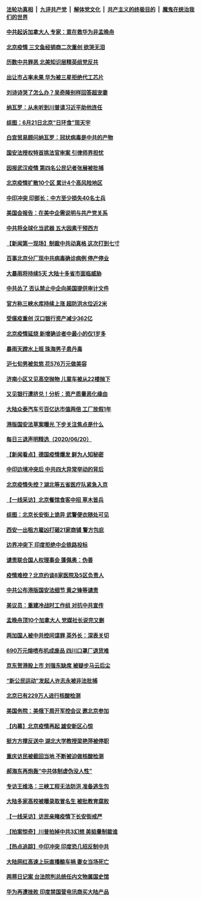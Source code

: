 

####  [法轮功真相](../../../../basic/blob/master/README.md?t=06220402) &nbsp;|&nbsp; [九评共产党](../../../../9ping.md/blob/master/README.md?t=06220402) &nbsp;|&nbsp; [解体党文化](../../../../jtdwh.md/blob/master/README.md?t=06220402)  &nbsp;|&nbsp; [共产主义的终极目的](../../../../gczydzjmd.md/blob/master/README.md?t=06220402) &nbsp;|&nbsp; [魔鬼在统治我们的世界](../../../../mgztzwmdsj.md/blob/master/README.md?t=06220402) 

#### [中共起诉加拿大人 专家：意在救华为非孟晚舟](../pages/nsc413/n12202072.md?t=06220402) 

#### [北京疫情 三文鱼经销商二次重创 欲哭无泪](../pages/nsc413/n12202308.md?t=06220402) 

#### [历数中共罪恶 北美知识层精英组党反共](../pages/nsc413/n12202192.md?t=06220402) 

#### [出让市占率未果 华为被三星拒绝代工芯片](../pages/nsc413/n12201980.md?t=06220402) 

#### [刘诗诗哭了怎么办？吴奇隆别样回答超宠妻](../pages/nsc413/n12202190.md?t=06220402) 

#### [纳瓦罗：从未听到川普请习近平助他连任](../pages/nsc413/n12202251.md?t=06220402) 

#### [组图：6月21日北京“日环食”现天宇](../pages/nsc413/n12202149.md?t=06220402) 

#### [白宫贸易顾问纳瓦罗：冠状病毒是中共的产物](../pages/nsc413/n12202027.md?t=06220402) 

#### [国安法授权特首挑法官审案 引律师界担忧](../pages/nsc413/n12202121.md?t=06220402) 

#### [因报武汉疫情 第四名公民记者张展被批捕](../pages/nsc413/n12201891.md?t=06220402) 

#### [北京疫情扩散10个区 累计4个高风险地区](../pages/nsc413/n12201798.md?t=06220402) 

#### [中印冲突 印部长：中方至少损失40名士兵](../pages/nsc413/n12201884.md?t=06220402) 

#### [美国会报告：在美中企需说明与共产党关系](../pages/nsc413/n12199133.md?t=06220402) 

#### [中共将全球化当武器 五大因素干预西方](../pages/nsc413/n12186089.md?t=06220402) 

#### [【新闻第一现场】制裁中共动真格 这次打到七寸](../pages/nsc413/n12201730.md?t=06220402) 

#### [百事北京分厂现中共病毒确诊病例 停产停业](../pages/nsc413/n12201596.md?t=06220402) 

#### [大暴雨将持续5天 大陆十多省市面临威胁](../pages/nsc413/n12201563.md?t=06220402) 

#### [中共怂了 否认禁止中企向美国提供审计文件](../pages/nsc413/n12201577.md?t=06220402) 

#### [官方称三峡水库持续上涨 超防洪水位近2米](../pages/nsc413/n12201515.md?t=06220402) 

#### [受瘟疫重创 汉口银行资产减少362亿](../pages/nsc413/n12201330.md?t=06220402) 

#### [北京疫情延烧 新增确诊者中最小的仅1岁多](../pages/nsc413/n12201322.md?t=06220402) 

#### [暴雨天蹚水上班 珠海男子患丹毒](../pages/nsc413/n12201451.md?t=06220402) 

#### [沪七旬男被忽悠 花576万元做美容](../pages/nsc413/n12201384.md?t=06220402) 

#### [济南小区又见高空抛物 儿童车被从22楼抛下](../pages/nsc413/n12201388.md?t=06220402) 


#### [又见银行遭挤兑！分析：资产质量恶化缘由](../pages/nsc413/n12200970.md?t=06220402) 

#### [大陆众泰汽车亏百亿达市值两倍 工厂放假1年](../pages/nsc413/n12201009.md?t=06220402) 

#### [港版国安法草案曝光 下步关注焦点是什么](../pages/nsc413/n12200876.md?t=06220402) 

#### [每日三退声明精选（2020/06/20）](../pages/nsc413/n12201124.md?t=06220402) 

#### [【新闻看点】德国疫情爆发 鲜为人知秘密](../pages/nsc413/n12200936.md?t=06220402) 

#### [中印边境冲突后 中共四大异常举动的背后](../pages/nsc413/n12200556.md?t=06220402) 

#### [北京疫情失控？湖北等五省医疗队紧急入京](../pages/nsc413/n12200836.md?t=06220402) 

#### [【一线采访】北京餐馆食客中招 草木皆兵](../pages/nsc413/n12200863.md?t=06220402) 

#### [组图：北京长安街上诡异 武警便衣随处可见](../pages/nsc413/n12200681.md?t=06220402) 

#### [西安一出租方雇凶打砸21家商铺 警方包庇](../pages/nsc413/n12200585.md?t=06220402) 

#### [边界冲突下 印度拒绝中企铁路投标](../pages/nsc413/n12200851.md?t=06220402) 

#### [谴责联合国人权理事会 蓬佩奥：伪善](../pages/nsc413/n12200748.md?t=06220402) 

#### [疫情难控？北京约谈8家医院及5区负责人](../pages/nsc413/n12200354.md?t=06220402) 

#### [中共公布港版国安法细节 黄之锋等谴责](../pages/nsc413/n12200535.md?t=06220402) 

#### [美议员：重建冷战时工作组 对抗中共宣传](../pages/nsc413/n12200449.md?t=06220402) 

#### [孟晚舟顶10个加拿大人 党媒社长说完又删](../pages/nsc413/n12200398.md?t=06220402) 

#### [两加国人被中共控间谍罪 英外长：深表关切](../pages/nsc413/n12200284.md?t=06220402) 

#### [690万元熔喷布机成废品 四川口罩厂退货难](../pages/nsc413/n12200052.md?t=06220402) 

#### [京东贺港股上市 刘强东缺席 被疑步马云后尘](../pages/nsc413/n12200209.md?t=06220402) 

#### [“新公民运动”发起人许志永被非法批捕](../pages/nsc413/n12200041.md?t=06220402) 

#### [北京已有229万人进行核酸检测](../pages/nsc413/n12199938.md?t=06220402) 

#### [美国务院：美俄下周开军控会议 邀北京参加](../pages/nsc413/n12200097.md?t=06220402) 

#### [【内幕】北京疫情再起 雄安新区心惊](../pages/nsc413/n12195087.md?t=06220402) 

#### [挺方方撑反送中 湖北大学教授梁艳萍被停职](../pages/nsc413/n12199966.md?t=06220402) 

#### [重庆访民被截回当地 不断被迫做核酸检测](../pages/nsc413/n12199943.md?t=06220402) 

#### [郝海东再炮轰“中共体制虚伪没人性”](../pages/nsc413/n12199903.md?t=06220402) 

#### [专访王维洛：三峡工程无法防洪 准备逃生包](../pages/nsc413/n12199884.md?t=06220402) 

#### [大陆多家高校被曝录取冒名生 被批教育腐败](../pages/nsc413/n12199864.md?t=06220402) 

#### [【一线采访】访民亲睹疫情下长安街戒严](../pages/nsc413/n12199890.md?t=06220402) 


#### [【拍案惊奇】川普拍掉中共3幻想 美掂量制裁谁](../pages/nsc413/n12199580.md?t=06220402) 

#### [【热点追踪】中印冲突 印度恐几招反制中共](../pages/nsc413/n12199673.md?t=06220402) 

#### [大陆网红高速上玩直播酿车祸 妻女当场死亡](../pages/nsc413/n12199653.md?t=06220402) 

#### [两蒋日记案 台法院判总统任内文物属国史馆](../pages/nsc413/n12199495.md?t=06220402) 

#### [华为再遭挫败 印度禁国营电讯商买大陆产品](../pages/nsc413/n12199348.md?t=06220402) 

